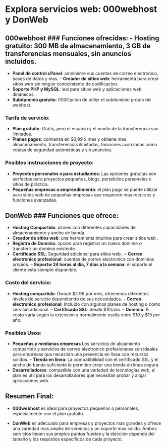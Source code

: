 # Explora servicios web: 000webhost y DonWeb 
## 000webhost ### Funciones ofrecidas: - **Hosting gratuito**:  300 MB de almacenamiento, 3 GB de transferencias mensuales, sin anuncios incluidos.
 - **Panel de control cPanel**: administre sus cuentas de correo electronico, bases de datos y mas.
 – **Creador de sitios web**: herramienta  para crear sitios web sin ningún conocimiento de codificacion.
 - **Soporte  PHP y MySQL**: ieal para sitios web  y aplicaciones web dinámicos.
 - **Subdpminio gratuito**: 000Opcion de utilizr el subdominio propio del webhost.
 ### Tarifa de servicio: 
 - **Plan gratuito**: Gratis, pero el espacio y el monto de la transferencia son limitados.
 - **Planes pagos**: comienza en $0,99 x mes y obtiene mas almacenamiento, transferencias ilimitadas, funciones avanzadas como copias de seguridad automáticas y sin anuncios.
 ### Posibles instrucciones de proyecto: 
 - **Proyectos personales o para estudiantes**: Las opciones gratuitas son perfectas para proyectos pequeños, blogs, portafolios personales o sitios de práctica.
 - **Pequeñas empresas o emprendimiento**: el plan pago se puede utilizar para sitios web de pequeñas empresas que requieren mas recursos y funciones avanzadas.
 ## DonWeb ### Funciones que ofrece: 
 - **Hosting Compartido**: planes con diferentes capacidades de almacenamiento y ancho de banda.
 - **Creador de sitios web**: una herramienta intuitiva para crear sitios web .
 - **Registro de Dominio**: opcion  para registrar un nuevo dominio o transferir un dominio existente.
 - **Certificado SSL**:  Seguridad adicional para  sitios web .
 – **Correo electronico profesional**: cuentas de correo electronico con dominios propios.
 – **Soportw 24 horas al día, 7 días a la semana**: el soporte al cliente  está siempre disponible.
 ### Costo del servicio: 
 - **Hosting compartido**: Dwsde $2.99 ​​​​por mes, ofrecemos diferentes niveles de servicio dependiendo de sus necesidades.
 – **Correo electronico profesional**: Incluido con algunos planes de hosting o como servicio adicional.
 – **Certificado SSL**: desde $10/año.
 – **Dominio**: El costo varía según la extension y normalmente oscila entre $10 y $15 por año.
 ### Posibles Usos: 
 - **Pequeñas y medianas empresas** Los servicios de alojamiento compartido y servicios de correo electronico profesionales son ideales para empresas que necesitan una presencia en línea con recursos solidos.
 – **Tienda en línea**: La compatibilidad con el certificado SSL  y el ancho de banda suficiente le permiten crear una tienda en línea segura.
 - **Desarrolladores**: compatible con una variedad de tecnologías web, el plan es útil para los desarrolladores que necesitan probar y alojar  aplicaciones web.
 ## Resumen Final: 
 - **000webhost** es ideal para proyectos  pequeños o personales, especialmente con el plan gratuito.
 
 - **DonWeb** es  adecuado para empresas y proyectos mas grandes y ofrece una  variedad mas amplia de servicios y un soporte mas solido.
 Ambos servicios tienen sus propios puntos fuertes y la eleccion depende del tamaño y los requisitos específicos de cada proyecto.
